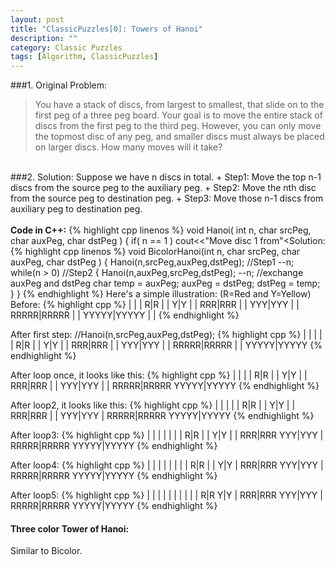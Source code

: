 ```yaml
---
layout: post
title: "ClassicPuzzles[0]: Towers of Hanoi"
description: ""
category: Classic Puzzles
tags: [Algorithm, ClassicPuzzles]
---
```

###1. Original Problem:
<blockquote>
You have a stack of discs, from largest to smallest, that slide on to the first peg of a three peg board. Your goal is to move the entire stack of discs from the first peg to the third peg. However, you can only move the topmost disc of any peg, and smaller discs must always be placed on larger discs. How many moves will it take? 
</blockquote>
<br>
###2. Solution:
Suppose we have n discs in total.
+ Step1: Move the top n-1 discs from the source peg to the auxiliary peg.
+ Step2: Move the nth disc from the source peg to destination peg.
+ Step3: Move those n-1 discs from auxiliary peg to destination peg.
<br><br>
<b>Code in C++:</b>
{% highlight cpp linenos %}
void Hanoi( int n, char srcPeg, char auxPeg, char dstPeg )
{
	if( n == 1 )
		cout<<"Move disc 1 from"<<srcPeg<<"to"<<dstPeg<<endl;
	Hanoi( n-1, srcPeg, dstPeg, auxPeg );
	cout<<"Move disc"<<n<<"from"<<srcPeg<<"to"<<dstPeg<<endl;
	Hanoi( n-1, auxPeg, dstPeg, srcPeg );
}
{% endhighlight %}
###3. Variations:
#### Bicolor Tower of Hanoi  
<b>Solution:</b>
{% highlight cpp linenos  %}
void BicolorHanoi(int n, char srcPeg, char auxPeg, char dstPeg )
{
	Hanoi(n,srcPeg,auxPeg,dstPeg);  //Step1
	--n;
	while(n > 0)  //Step2 
	{
		Hanoi(n,auxPeg,srcPeg,dstPeg); 
		--n;
		//exchange auxPeg and dstPeg
		char temp = auxPeg;
		auxPeg = dstPeg;
		dstPeg = temp;
	}
}
{% endhighlight %}
Here's a simple illustration:  
(R=Red and Y=Yellow)   
Before:
{% highlight cpp  %}
	     |           |           |
	    R|R          |           |
	    Y|Y          |           |
	  RRR|RRR        |           |
	  YYY|YYY        |           |
	RRRRR|RRRRR      |           |
	YYYYY|YYYYY      |           |     
{% endhighlight %}

After first step:  //Hanoi(n,srcPeg,auxPeg,dstPeg);
{% highlight cpp  %}
	     |           |           |
	     |           |          R|R
	     |           |          Y|Y
	     |           |        RRR|RRR
	     |           |        YYY|YYY
	     |           |      RRRRR|RRRRR
	     |           |      YYYYY|YYYYY
{% endhighlight %}

After loop once, it looks like this:
{% highlight cpp  %}
	     |           |           |
	     |          R|R          |
	     |          Y|Y          |
	     |        RRR|RRR        |
	     |        YYY|YYY        |
	     |      RRRRR|RRRRR YYYYY|YYYYY
{% endhighlight %}

After loop2, it looks like this:
{% highlight cpp %}
	     |           |           |
	     |           |          R|R
	     |           |          Y|Y
	     |           |        RRR|RRR
	     |           |        YYY|YYY
	     |      RRRRR|RRRRR YYYYY|YYYYY
{% endhighlight %}

After loop3:
{% highlight cpp %}
	     |           |           |
	     |           |           |
	     |          R|R          |
	     |          Y|Y          |
	     |        RRR|RRR     YYY|YYY
	     |      RRRRR|RRRRR YYYYY|YYYYY
{% endhighlight %}

After loop4:
{% highlight cpp %}
	     |           |           |
	     |           |           |
	     |           |          R|R
	     |           |          Y|Y
	     |        RRR|RRR     YYY|YYY
	     |      RRRRR|RRRRR YYYYY|YYYYY
{% endhighlight %}

After loop5:
{% highlight cpp  %}
	     |           |           |
	     |           |           |
	     |           |           |
	     |          R|R         Y|Y
	     |        RRR|RRR     YYY|YYY
	     |      RRRRR|RRRRR YYYYY|YYYYY
{% endhighlight %}

#### Three color Tower of Hanoi:
Similar to Bicolor.
